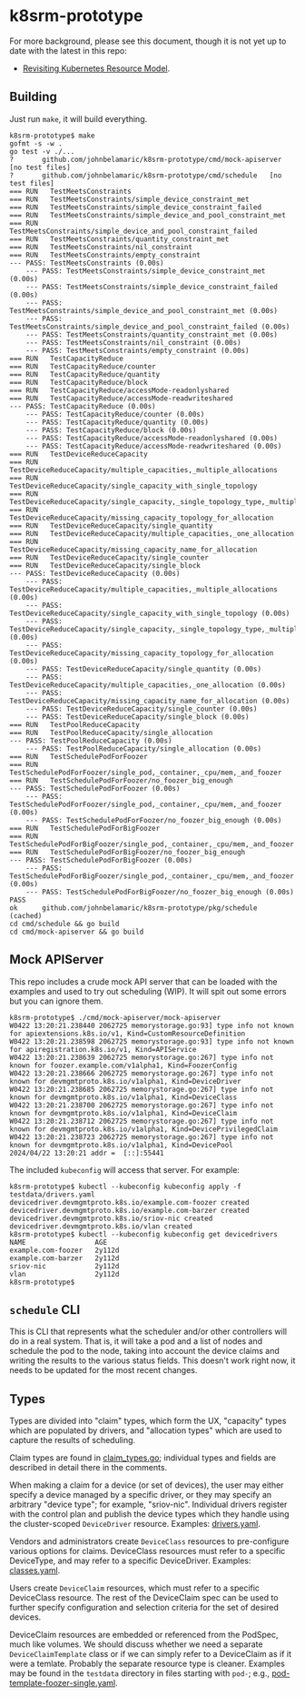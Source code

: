 # k8srm-prototype

For more background, please see this document, though it is not yet up to date with the latest in this repo:
- [Revisiting Kubernetes Resource Model](https://docs.google.com/document/d/1Xy8HpGATxgA2S5tuFWNtaarw5KT8D2mj1F4AP1wg6dM/edit?usp=sharing).


## Building

Just run `make`, it will build everything.

```console
k8srm-prototype$ make
gofmt -s -w .
go test -v ./...
?   	github.com/johnbelamaric/k8srm-prototype/cmd/mock-apiserver	[no test files]
?   	github.com/johnbelamaric/k8srm-prototype/cmd/schedule	[no test files]
=== RUN   TestMeetsConstraints
=== RUN   TestMeetsConstraints/simple_device_constraint_met
=== RUN   TestMeetsConstraints/simple_device_constraint_failed
=== RUN   TestMeetsConstraints/simple_device_and_pool_constraint_met
=== RUN   TestMeetsConstraints/simple_device_and_pool_constraint_failed
=== RUN   TestMeetsConstraints/quantity_constraint_met
=== RUN   TestMeetsConstraints/nil_constraint
=== RUN   TestMeetsConstraints/empty_constraint
--- PASS: TestMeetsConstraints (0.00s)
    --- PASS: TestMeetsConstraints/simple_device_constraint_met (0.00s)
    --- PASS: TestMeetsConstraints/simple_device_constraint_failed (0.00s)
    --- PASS: TestMeetsConstraints/simple_device_and_pool_constraint_met (0.00s)
    --- PASS: TestMeetsConstraints/simple_device_and_pool_constraint_failed (0.00s)
    --- PASS: TestMeetsConstraints/quantity_constraint_met (0.00s)
    --- PASS: TestMeetsConstraints/nil_constraint (0.00s)
    --- PASS: TestMeetsConstraints/empty_constraint (0.00s)
=== RUN   TestCapacityReduce
=== RUN   TestCapacityReduce/counter
=== RUN   TestCapacityReduce/quantity
=== RUN   TestCapacityReduce/block
=== RUN   TestCapacityReduce/accessMode-readonlyshared
=== RUN   TestCapacityReduce/accessMode-readwriteshared
--- PASS: TestCapacityReduce (0.00s)
    --- PASS: TestCapacityReduce/counter (0.00s)
    --- PASS: TestCapacityReduce/quantity (0.00s)
    --- PASS: TestCapacityReduce/block (0.00s)
    --- PASS: TestCapacityReduce/accessMode-readonlyshared (0.00s)
    --- PASS: TestCapacityReduce/accessMode-readwriteshared (0.00s)
=== RUN   TestDeviceReduceCapacity
=== RUN   TestDeviceReduceCapacity/multiple_capacities,_multiple_allocations
=== RUN   TestDeviceReduceCapacity/single_capacity_with_single_topology
=== RUN   TestDeviceReduceCapacity/single_capacity,_single_topology_type,_multiple_topologies
=== RUN   TestDeviceReduceCapacity/missing_capacity_topology_for_allocation
=== RUN   TestDeviceReduceCapacity/single_quantity
=== RUN   TestDeviceReduceCapacity/multiple_capacities,_one_allocation
=== RUN   TestDeviceReduceCapacity/missing_capacity_name_for_allocation
=== RUN   TestDeviceReduceCapacity/single_counter
=== RUN   TestDeviceReduceCapacity/single_block
--- PASS: TestDeviceReduceCapacity (0.00s)
    --- PASS: TestDeviceReduceCapacity/multiple_capacities,_multiple_allocations (0.00s)
    --- PASS: TestDeviceReduceCapacity/single_capacity_with_single_topology (0.00s)
    --- PASS: TestDeviceReduceCapacity/single_capacity,_single_topology_type,_multiple_topologies (0.00s)
    --- PASS: TestDeviceReduceCapacity/missing_capacity_topology_for_allocation (0.00s)
    --- PASS: TestDeviceReduceCapacity/single_quantity (0.00s)
    --- PASS: TestDeviceReduceCapacity/multiple_capacities,_one_allocation (0.00s)
    --- PASS: TestDeviceReduceCapacity/missing_capacity_name_for_allocation (0.00s)
    --- PASS: TestDeviceReduceCapacity/single_counter (0.00s)
    --- PASS: TestDeviceReduceCapacity/single_block (0.00s)
=== RUN   TestPoolReduceCapacity
=== RUN   TestPoolReduceCapacity/single_allocation
--- PASS: TestPoolReduceCapacity (0.00s)
    --- PASS: TestPoolReduceCapacity/single_allocation (0.00s)
=== RUN   TestSchedulePodForFoozer
=== RUN   TestSchedulePodForFoozer/single_pod,_container,_cpu/mem,_and_foozer
=== RUN   TestSchedulePodForFoozer/no_foozer_big_enough
--- PASS: TestSchedulePodForFoozer (0.00s)
    --- PASS: TestSchedulePodForFoozer/single_pod,_container,_cpu/mem,_and_foozer (0.00s)
    --- PASS: TestSchedulePodForFoozer/no_foozer_big_enough (0.00s)
=== RUN   TestSchedulePodForBigFoozer
=== RUN   TestSchedulePodForBigFoozer/single_pod,_container,_cpu/mem,_and_foozer
=== RUN   TestSchedulePodForBigFoozer/no_foozer_big_enough
--- PASS: TestSchedulePodForBigFoozer (0.00s)
    --- PASS: TestSchedulePodForBigFoozer/single_pod,_container,_cpu/mem,_and_foozer (0.00s)
    --- PASS: TestSchedulePodForBigFoozer/no_foozer_big_enough (0.00s)
PASS
ok  	github.com/johnbelamaric/k8srm-prototype/pkg/schedule	(cached)
cd cmd/schedule && go build
cd cmd/mock-apiserver && go build
```

## Mock APIServer

This repo includes a crude mock API server that can be loaded with the examples
and used to try out scheduling (WIP). It will spit out some errors but you can
ignore them.

```console
k8srm-prototype$ ./cmd/mock-apiserver/mock-apiserver
W0422 13:20:21.238440 2062725 memorystorage.go:93] type info not known for apiextensions.k8s.io/v1, Kind=CustomResourceDefinition
W0422 13:20:21.238598 2062725 memorystorage.go:93] type info not known for apiregistration.k8s.io/v1, Kind=APIService
W0422 13:20:21.238639 2062725 memorystorage.go:267] type info not known for foozer.example.com/v1alpha1, Kind=FoozerConfig
W0422 13:20:21.238666 2062725 memorystorage.go:267] type info not known for devmgmtproto.k8s.io/v1alpha1, Kind=DeviceDriver
W0422 13:20:21.238685 2062725 memorystorage.go:267] type info not known for devmgmtproto.k8s.io/v1alpha1, Kind=DeviceClass
W0422 13:20:21.238700 2062725 memorystorage.go:267] type info not known for devmgmtproto.k8s.io/v1alpha1, Kind=DeviceClaim
W0422 13:20:21.238712 2062725 memorystorage.go:267] type info not known for devmgmtproto.k8s.io/v1alpha1, Kind=DevicePrivilegedClaim
W0422 13:20:21.238723 2062725 memorystorage.go:267] type info not known for devmgmtproto.k8s.io/v1alpha1, Kind=DevicePool
2024/04/22 13:20:21 addr =  [::]:55441
```

The included `kubeconfig` will access that server. For example:

```console
k8srm-prototype$ kubectl --kubeconfig kubeconfig apply -f testdata/drivers.yaml
devicedriver.devmgmtproto.k8s.io/example.com-foozer created
devicedriver.devmgmtproto.k8s.io/example.com-barzer created
devicedriver.devmgmtproto.k8s.io/sriov-nic created
devicedriver.devmgmtproto.k8s.io/vlan created
k8srm-prototype$ kubectl --kubeconfig kubeconfig get devicedrivers
NAME                 AGE
example.com-foozer   2y112d
example.com-barzer   2y112d
sriov-nic            2y112d
vlan                 2y112d
k8srm-prototype$
```

## `schedule` CLI

This is CLI that represents what the scheduler and/or other controllers will do
in a real system. That is, it will take a pod and a list of nodes and schedule
the pod to the node, taking into account the device claims and writing the
results to the various status fields. This doesn't work right now, it needs to
be updated for the most recent changes.

## Types

Types are divided into "claim" types, which form the UX, "capacity" types which
are populated by drivers, and "allocation types" which are used to capture the
results of scheduling.

Claim types are found in [claim_types.go](pkg/api/claim_types.go);
individual types and fields are described in detail there in the comments.

When making a claim for a device (or set of devices), the user may either
specify a device managed by a specific driver, or they may specify an arbitrary
"device type"; for example, "sriov-nic". Individual drivers register with the
control plan and publish the device types which they handle using the
cluster-scoped `DeviceDriver` resource. Examples:
[drivers.yaml](testdata/drivers.yaml).

Vendors and administrators create `DeviceClass` resources to pre-configure
various options for claims. DeviceClass resources must refer to a specific
DeviceType, and may refer to a specific DeviceDriver. Examples:
[classes.yaml](testdata/classes.yaml).

Users create `DeviceClaim` resources, which must refer to a specific
DeviceClass resource. The rest of the DeviceClaim spec can be used to further
specify configuration and selection criteria for the set of desired devices.

DeviceClaim resources are embedded or referenced from the PodSpec, much like
volumes. We should discuss whether we need a separate `DeviceClaimTemplate`
class or if we can simply refer to a DeviceClaim as if it were a temlate.
Probably the separate resource type is cleaner. Examples may be found in the
`testdata` directory in files starting with `pod-`; e.g.,
[pod-template-foozer-single.yaml](testdata/pod-template-foozer-single.yaml).
